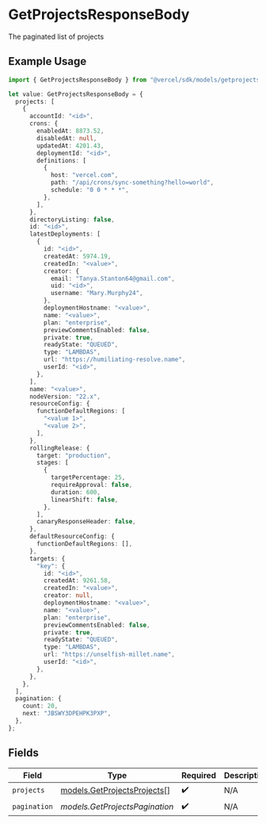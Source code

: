 # GetProjectsResponseBody

The paginated list of projects

## Example Usage

```typescript
import { GetProjectsResponseBody } from "@vercel/sdk/models/getprojectsop.js";

let value: GetProjectsResponseBody = {
  projects: [
    {
      accountId: "<id>",
      crons: {
        enabledAt: 8873.52,
        disabledAt: null,
        updatedAt: 4201.43,
        deploymentId: "<id>",
        definitions: [
          {
            host: "vercel.com",
            path: "/api/crons/sync-something?hello=world",
            schedule: "0 0 * * *",
          },
        ],
      },
      directoryListing: false,
      id: "<id>",
      latestDeployments: [
        {
          id: "<id>",
          createdAt: 5974.19,
          createdIn: "<value>",
          creator: {
            email: "Tanya.Stanton64@gmail.com",
            uid: "<id>",
            username: "Mary.Murphy24",
          },
          deploymentHostname: "<value>",
          name: "<value>",
          plan: "enterprise",
          previewCommentsEnabled: false,
          private: true,
          readyState: "QUEUED",
          type: "LAMBDAS",
          url: "https://humiliating-resolve.name",
          userId: "<id>",
        },
      ],
      name: "<value>",
      nodeVersion: "22.x",
      resourceConfig: {
        functionDefaultRegions: [
          "<value 1>",
          "<value 2>",
        ],
      },
      rollingRelease: {
        target: "production",
        stages: [
          {
            targetPercentage: 25,
            requireApproval: false,
            duration: 600,
            linearShift: false,
          },
        ],
        canaryResponseHeader: false,
      },
      defaultResourceConfig: {
        functionDefaultRegions: [],
      },
      targets: {
        "key": {
          id: "<id>",
          createdAt: 9261.58,
          createdIn: "<value>",
          creator: null,
          deploymentHostname: "<value>",
          name: "<value>",
          plan: "enterprise",
          previewCommentsEnabled: false,
          private: true,
          readyState: "QUEUED",
          type: "LAMBDAS",
          url: "https://unselfish-millet.name",
          userId: "<id>",
        },
      },
    },
  ],
  pagination: {
    count: 20,
    next: "JBSWY3DPEHPK3PXP",
  },
};
```

## Fields

| Field                                                            | Type                                                             | Required                                                         | Description                                                      |
| ---------------------------------------------------------------- | ---------------------------------------------------------------- | ---------------------------------------------------------------- | ---------------------------------------------------------------- |
| `projects`                                                       | [models.GetProjectsProjects](../models/getprojectsprojects.md)[] | :heavy_check_mark:                                               | N/A                                                              |
| `pagination`                                                     | *models.GetProjectsPagination*                                   | :heavy_check_mark:                                               | N/A                                                              |